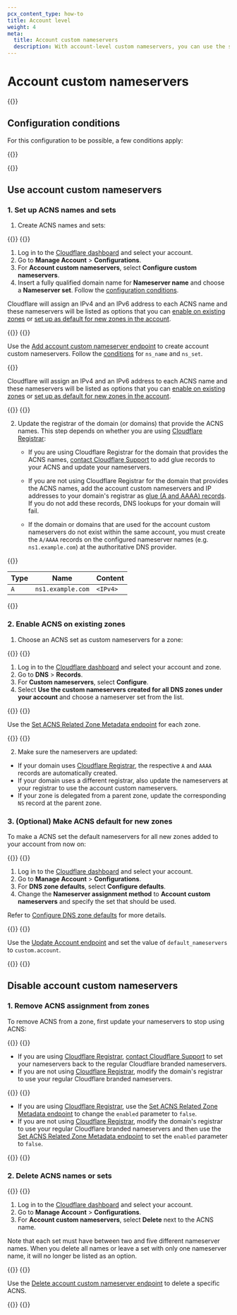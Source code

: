 ```yaml
---
pcx_content_type: how-to
title: Account level
weight: 4
meta:
  title: Account custom nameservers
  description: With account-level custom nameservers, you can use the same custom nameservers for different zones in the account. The domain or domains that provide the nameservers names do not have to exist as zones in Cloudflare.
---
```


# Account custom nameservers

{{<render file="_acns-tcns-intro.md" withParameters="Account;;A;;account;;zones;;account " >}}

## Configuration conditions

For this configuration to be possible, a few conditions apply:

{{<render file="_acns-tcns-conditions.md" withParameters="account;;you;;You" >}}

{{<render file="_acns-tcns-byoip.md" withParameters="Account;;account" >}}

## Use account custom nameservers

### 1. Set up ACNS names and sets

1. Create ACNS names and sets:

{{<tabs labels="Dashboard | API">}}
{{<tab label="dashboard" no-code="true">}}

1. Log in to the [Cloudflare dashboard](https://dash.cloudflare.com) and select your account.
2. Go to **Manage Account** > **Configurations**.
3. For **Account custom nameservers**, select **Configure custom nameservers**.
4. Insert a fully qualified domain name for **Nameserver name** and choose a **Nameserver set**. Follow the [configuration conditions](#configuration-conditions).

Cloudflare will assign an IPv4 and an IPv6 address to each ACNS name and these nameservers will be listed as options that you can [enable on existing zones](#2-enable-acns-on-existing-zones) or [set up as default for new zones in the account](#3-optional-make-acns-default-for-new-zones).

{{</tab>}}
{{<tab label="api" no-code="true">}}

Use the [Add account custom nameserver endpoint](/api/operations/account-level-custom-nameservers-add-account-custom-nameserver) to create account custom nameservers. Follow the [conditions](#configuration-conditions) for `ns_name` and `ns_set`.

{{<render file="_ns-set-omission-callout.md">}}

Cloudflare will assign an IPv4 and an IPv6 address to each ACNS name and these nameservers will be listed as options that you can [enable on existing zones](#2-enable-acns-on-existing-zones) or [set up as default for new zones in the account](#3-optional-make-acns-default-for-new-zones).

{{</tab>}}
{{</tabs>}}

2. Update the registrar of the domain (or domains) that provide the ACNS names. This step depends on whether you are using [Cloudflare Registrar](/registrar/):

    * If you are using Cloudflare Registrar for the domain that provides the ACNS names, [contact Cloudflare Support](/support/contacting-cloudflare-support/) to add glue records to your ACNS and update your nameservers.

    * If you are not using Cloudflare Registrar for the domain that provides the ACNS names, add the account custom nameservers and IP addresses to your domain's registrar as [glue (A and AAAA) records](https://www.ietf.org/rfc/rfc1912.txt). If you do not add these records, DNS lookups for your domain will fail.

    * If the domain or domains that are used for the account custom nameservers do not exist within the same account, you must create the `A/AAAA` records on the configured nameserver names (e.g. `ns1.example.com`) at the authoritative DNS provider.

  {{<example>}}

  | Type | Name | Content |
  | --- | --- | --- |
  | `A` | `ns1.example.com` | `<IPv4>` |

  {{</example>}}



### 2. Enable ACNS on existing zones

1. Choose an ACNS set as custom nameservers for a zone:

{{<tabs labels="Dashboard | API">}}
{{<tab label="dashboard" no-code="true">}}

1. Log in to the [Cloudflare dashboard](https://dash.cloudflare.com) and select your account and zone.
2. Go to **DNS** > **Records**.
3. For **Custom nameservers**, select **Configure**.
4. Select **Use the custom nameservers created for all DNS zones under your account** and choose a nameserver set from the list.

{{</tab>}}
{{<tab label="api" no-code="true">}}

Use the [Set ACNS Related Zone Metadata endpoint](/api/operations/account-level-custom-nameservers-usage-for-a-zone-set-account-custom-nameserver-related-zone-metadata) for each zone.

{{</tab>}}
{{</tabs>}}

2. Make sure the nameservers are updated:

  * If your domain uses [Cloudflare Registrar](/registrar/), the respective `A` and `AAAA` records are automatically created.
  * If your domain uses a different registrar, also update the nameservers at your registrar to use the account custom nameservers.
  * If your zone is delegated from a parent zone, update the corresponding `NS` record at the parent zone.

### 3. (Optional) Make ACNS default for new zones

To make a ACNS set the default nameservers for all new zones added to your account from now on:

{{<tabs labels="Dashboard | API">}}
{{<tab label="dashboard" no-code="true">}}

1. Log in to the [Cloudflare dashboard](https://dash.cloudflare.com) and select your account.
2. Go to **Manage Account** > **Configurations**.
3. For **DNS zone defaults**, select **Configure defaults**.
4. Change the **Nameserver assignment method** to **Account custom nameservers** and specify the set that should be used.

Refer to [Configure DNS zone defaults](/dns/additional-options/dns-zone-defaults/) for more details.

{{</tab>}}
{{<tab label="api" no-code="true">}}

Use the [Update Account endpoint](/api/operations/accounts-update-account) and set the value of `default_nameservers` to `custom.account`.

{{</tab>}}
{{</tabs>}}

## Disable account custom nameservers

### 1. Remove ACNS assignment from zones

To remove ACNS from a zone, first update your nameservers to stop using ACNS:

{{<tabs labels="Dashboard | API">}}
{{<tab label="dashboard" no-code="true">}}

* If you are using [Cloudflare Registrar](/registrar/), [contact Cloudflare Support](/support/contacting-cloudflare-support/) to set your nameservers back to the regular Cloudflare branded nameservers.
* If you are not using [Cloudflare Registrar](/registrar/), modify the domain's registrar to use your regular Cloudflare branded nameservers.

{{</tab>}}
{{<tab label="api" no-code="true">}}

  * If you are using [Cloudflare Registrar](/registrar/), use the [Set ACNS Related Zone Metadata endpoint](/api/operations/account-level-custom-nameservers-usage-for-a-zone-set-account-custom-nameserver-related-zone-metadata) to change the `enabled` parameter to `false`.
  * If you are not using [Cloudflare Registrar](/registrar/), modify the domain's registrar to use your regular Cloudflare branded nameservers and then use the [Set ACNS Related Zone Metadata endpoint](/api/operations/account-level-custom-nameservers-usage-for-a-zone-set-account-custom-nameserver-related-zone-metadata) to set the `enabled` parameter to `false`.

{{</tab>}}
{{</tabs>}}

### 2. Delete ACNS names or sets

{{<tabs labels="Dashboard | API">}}
{{<tab label="dashboard" no-code="true">}}

1. Log in to the [Cloudflare dashboard](https://dash.cloudflare.com) and select your account.
2. Go to **Manage Account** > **Configurations**.
3. For **Account custom nameservers**, select **Delete** next to the ACNS name.

Note that each set must have between two and five different nameserver names. When you delete all names or leave a set with only one nameserver name, it will no longer be listed as an option.

{{</tab>}}
{{<tab label="api" no-code="true">}}

Use the [Delete account custom nameserver endpoint](/api/operations/account-level-custom-nameservers-delete-account-custom-nameserver) to delete a specific ACNS.

{{</tab>}}
{{</tabs>}}